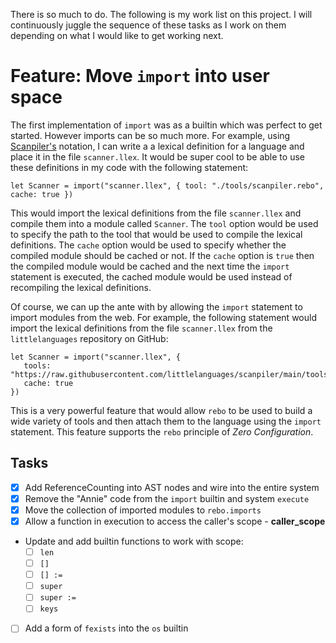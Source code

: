 There is so much to do.  The following is my work list on this project.  I will continuously juggle the sequence of these tasks as I work on them depending on what I would like to get working next.

# Feature: Move `import` into user space

The first implementation of `import` was as a builtin which was perfect to get started.  However imports can be so much more.  For example, using [Scanpiler's](https://github.com/littlelanguages/scanpiler) notation, I can write a a lexical definition for a language and place it in the file `scanner.llex`.  It would be super cool to be able to use these definitions in my code with the following statement:

```rebo
let Scanner = import("scanner.llex", { tool: "./tools/scanpiler.rebo", cache: true })
```

This would import the lexical definitions from the file `scanner.llex` and compile them into a module called `Scanner`.  The `tool` option would be used to specify the path to the tool that would be used to compile the lexical definitions.  The `cache` option would be used to specify whether the compiled module should be cached or not.  If the `cache` option is `true` then the compiled module would be cached and the next time the `import` statement is executed, the cached module would be used instead of recompiling the lexical definitions.

Of course, we can up the ante with by allowing the `import` statement to import modules from the web.  For example, the following statement would import the lexical definitions from the file `scanner.llex` from the `littlelanguages` repository on GitHub:

```rebo
let Scanner = import("scanner.llex", { 
   tools: "https://raw.githubusercontent.com/littlelanguages/scanpiler/main/tools/scanpiler.rebo", 
   cache: true 
})
```

This is a very powerful feature that would allow `rebo` to be used to build a wide variety of tools and then attach them to the language using the `import` statement.  This feature supports the `rebo` principle of *Zero Configuration*.

## Tasks

- [X] Add ReferenceCounting into AST nodes and wire into the entire system
- [X] Remove the "Annie" code from the `import` builtin and system `execute` 
- [X] Move the collection of imported modules to `rebo.imports`
- [X] Allow a function in execution to access the caller's scope - __caller_scope__
- Update and add builtin functions to work with scope:
   - [ ] `len`
   - [ ] `[]`
   - [ ] `[] :=`
   - [ ] `super`
   - [ ] `super :=`
   - [ ] `keys`
- [ ] Add a form of `fexists` into the `os` builtin
